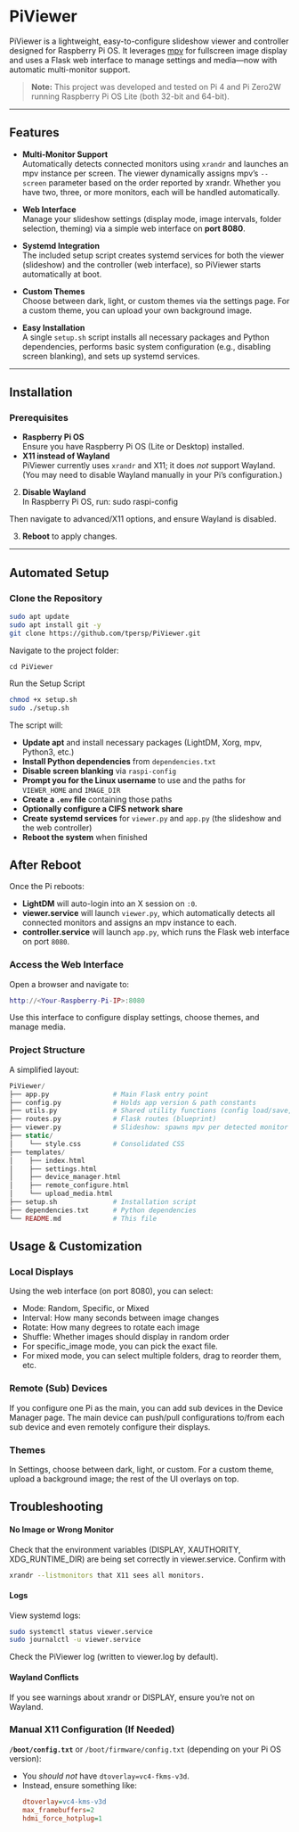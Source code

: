 # PiViewer

PiViewer is a lightweight, easy-to-configure slideshow viewer and controller designed for Raspberry Pi OS. It leverages [mpv](https://mpv.io/) for fullscreen image display and uses a Flask web interface to manage settings and media—now with automatic multi-monitor support.

> **Note:** This project was developed and tested on Pi 4 and Pi Zero2W running Raspberry Pi OS Lite (both 32-bit and 64-bit).

---

## Features

- **Multi-Monitor Support**  
  Automatically detects connected monitors using `xrandr` and launches an mpv instance per screen. The viewer dynamically assigns mpv’s `--screen` parameter based on the order reported by xrandr. Whether you have two, three, or more monitors, each will be handled automatically.

- **Web Interface**  
  Manage your slideshow settings (display mode, image intervals, folder selection, theming) via a simple web interface on **port 8080**.

- **Systemd Integration**  
  The included setup script creates systemd services for both the viewer (slideshow) and the controller (web interface), so PiViewer starts automatically at boot.

- **Custom Themes**  
  Choose between dark, light, or custom themes via the settings page. For a custom theme, you can upload your own background image.

- **Easy Installation**  
  A single `setup.sh` script installs all necessary packages and Python dependencies, performs basic system configuration (e.g., disabling screen blanking), and sets up systemd services.

---

## Installation

### Prerequisites

- **Raspberry Pi OS**  
  Ensure you have Raspberry Pi OS (Lite or Desktop) installed.
- **X11 instead of Wayland**  
  PiViewer currently uses `xrandr` and X11; it does *not* support Wayland.  
  (You may need to disable Wayland manually in your Pi’s configuration.)

2. **Disable Wayland**  
   In Raspberry Pi OS, run:
sudo raspi-config

Then navigate to advanced/X11 options, and ensure Wayland is disabled.

3. **Reboot** to apply changes.

---

## Automated Setup

### Clone the Repository

```bash
sudo apt update
sudo apt install git -y
git clone https://github.com/tpersp/PiViewer.git
```
Navigate to the project folder:
```
cd PiViewer
```

Run the Setup Script
```bash
chmod +x setup.sh
sudo ./setup.sh
```
The script will:

- **Update apt** and install necessary packages (LightDM, Xorg, mpv, Python3, etc.)
- **Install Python dependencies** from `dependencies.txt`
- **Disable screen blanking** via `raspi-config`
- **Prompt you for the Linux username** to use and the paths for `VIEWER_HOME` and `IMAGE_DIR`
- **Create a `.env` file** containing those paths
- **Optionally configure a CIFS network share**
- **Create systemd services** for `viewer.py` and `app.py` (the slideshow and the web controller)
- **Reboot the system** when finished

## After Reboot

Once the Pi reboots:
- **LightDM** will auto-login into an X session on `:0`.
- **viewer.service** will launch `viewer.py`, which automatically detects all connected monitors and assigns an mpv instance to each.
- **controller.service** will launch `app.py`, which runs the Flask web interface on port `8080`.

### Access the Web Interface

Open a browser and navigate to:

```lua
http://<Your-Raspberry-Pi-IP>:8080
```
Use this interface to configure display settings, choose themes, and manage media.

### Project Structure
A simplified layout:

```php
PiViewer/
├── app.py                # Main Flask entry point
├── config.py             # Holds app version & path constants
├── utils.py              # Shared utility functions (config load/save, logging, etc.)
├── routes.py             # Flask routes (blueprint)
├── viewer.py             # Slideshow: spawns mpv per detected monitor
├── static/
│    └── style.css        # Consolidated CSS
├── templates/
│    ├── index.html
│    ├── settings.html
│    ├── device_manager.html
│    ├── remote_configure.html
│    └── upload_media.html
├── setup.sh              # Installation script
├── dependencies.txt      # Python dependencies
└── README.md             # This file
```

## Usage & Customization

### Local Displays
Using the web interface (on port 8080), you can select:

- Mode: Random, Specific, or Mixed
- Interval: How many seconds between image changes
- Rotate: How many degrees to rotate each image
- Shuffle: Whether images should display in random order
- For specific_image mode, you can pick the exact file.
- For mixed mode, you can select multiple folders, drag to reorder them, etc.

### Remote (Sub) Devices
If you configure one Pi as the main, you can add sub devices in the Device Manager page. The main device can push/pull configurations to/from each sub device and even remotely configure their displays.

### Themes
In Settings, choose between dark, light, or custom.
For a custom theme, upload a background image; the rest of the UI overlays on top.

## Troubleshooting
#### No Image or Wrong Monitor
Check that the environment variables (DISPLAY, XAUTHORITY, XDG_RUNTIME_DIR) are being set correctly in viewer.service.
Confirm with 
```bash
xrandr --listmonitors that X11 sees all monitors.
```
#### Logs

View systemd logs:
```bash
sudo systemctl status viewer.service
sudo journalctl -u viewer.service
```
Check the PiViewer log (written to viewer.log by default).
#### Wayland Conflicts

If you see warnings about xrandr or DISPLAY, ensure you’re not on Wayland.

### Manual X11 Configuration (If Needed)

**`/boot/config.txt`** or `/boot/firmware/config.txt` (depending on your Pi OS version):  
   - You *should not* have `dtoverlay=vc4-fkms-v3d`.  
   - Instead, ensure something like:
     ```ini
     dtoverlay=vc4-kms-v3d
     max_framebuffers=2
     hdmi_force_hotplug=1
     ```
